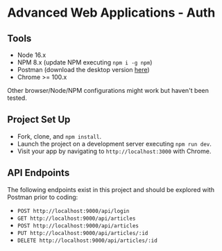 # Advanced Web Applications - Auth

## Tools

- Node 16.x
- NPM 8.x (update NPM executing `npm i -g npm`)
- Postman (download the desktop version [here](https://www.postman.com/downloads/))
- Chrome >= 100.x

Other browser/Node/NPM configurations might work but haven't been tested.

## Project Set Up

- Fork, clone, and `npm install`.
- Launch the project on a development server executing `npm run dev`.
- Visit your app by navigating to `http://localhost:3000` with Chrome.

## API Endpoints

The following endpoints exist in this project and should be explored with Postman prior to coding:

- `POST http://localhost:9000/api/login`
- `GET http://localhost:9000/api/articles`
- `POST http://localhost:9000/api/articles`
- `PUT http://localhost:9000/api/articles/:id`
- `DELETE http://localhost:9000/api/articles/:id`
